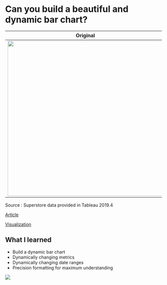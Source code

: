 # Can you build a beautiful and dynamic bar chart?

| **Original** | **Mine**|
| --------- | --------|
|<img src = "http://www.workout-wednesday.com/wp-content/uploads/2020/01/2020wow2.gif.pagespeed.ce.5qxkeWUYbE.gif" width = "500">| <img src = "https://media0.giphy.com/media/lPL0UXQlYrtyKgeUq4/giphy.gif" width = "500"> |

Source : Superstore data provided in Tableau 2019.4 

[Article](http://www.workout-wednesday.com/2020w02/)

[Visualization](https://public.tableau.com/views/WW2020W2/Dashboard1?:display_count=y&:origin=viz_share_link)

## What I learned

- Build a dynamic bar chart
- Dynamically changing metrics
- Dynamically changing date ranges
- Precision formatting for maximum understanding
	

<div class='tableauPlaceholder' id='viz1589910754026' style='position: relative'><noscript><a href='#'><img alt=' ' src='https:&#47;&#47;public.tableau.com&#47;static&#47;images&#47;K9&#47;K9SYPZRKH&#47;1_rss.png' style='border: none' /></a></noscript><object class='tableauViz'  style='display:none;'><param name='host_url' value='https%3A%2F%2Fpublic.tableau.com%2F' /> <param name='embed_code_version' value='3' /> <param name='path' value='shared&#47;K9SYPZRKH' /> <param name='toolbar' value='yes' /><param name='static_image' value='https:&#47;&#47;public.tableau.com&#47;static&#47;images&#47;K9&#47;K9SYPZRKH&#47;1.png' /> <param name='animate_transition' value='yes' /><param name='display_static_image' value='yes' /><param name='display_spinner' value='yes' /><param name='display_overlay' value='yes' /><param name='display_count' value='yes' /></object></div>                <script type='text/javascript'>                    var divElement = document.getElementById('viz1589910754026');                    var vizElement = divElement.getElementsByTagName('object')[0];                    if ( divElement.offsetWidth > 800 ) { vizElement.style.width='1000px';vizElement.style.height='727px';} else if ( divElement.offsetWidth > 500 ) { vizElement.style.width='1000px';vizElement.style.height='727px';} else { vizElement.style.width='100%';vizElement.style.height='727px';}                     var scriptElement = document.createElement('script');                    scriptElement.src = 'https://public.tableau.com/javascripts/api/viz_v1.js';                    vizElement.parentNode.insertBefore(scriptElement, vizElement);                </script>


